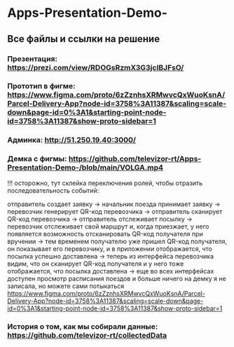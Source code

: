 # Apps-Presentation-Demo-
## Все файлы и ссылки на решение

### Презентация: https://prezi.com/view/RDOGsRzmX3G3jcIBJFsO/
### Прототип в фигме: https://www.figma.com/proto/6zZznhsXRMwvcQxWuoKsnA/Parcel-Delivery-App?node-id=3758%3A11387&scaling=scale-down&page-id=0%3A1&starting-point-node-id=3758%3A11387&show-proto-sidebar=1
### Админка: http://51.250.19.40:3000/
### Демка с фигмы: https://github.com/televizor-rt/Apps-Presentation-Demo-/blob/main/VOLGA.mp4
!!! осторожно, тут склейка переключения ролей, чтобы отразить последовательность событий:

отправитель создает заявку -> начальник поезда принимает заявку -> перевозчик генерирует QR-код перевозчика -> отправитель сканирует QR-код перевозчика -> отправитель отслеживает посылку -> перевозчик отслеживает свой маршрут и, когда приезжает, у него появляется возможность отсканировать QR-код получателя при вручении -> тем временем получателю уже пришел QR-код получателя, он показывает его перевозчику, и в приложении отображается, что посылка успешно доставлена -> теперь из интерфейса перевозчика видим, что он сканирует QR-код получателя и у него тоже отображается, что посылка доставлена -> еще во всех интерфейсах доступен просмотр расписания поездов и больше ничего на демку я не записала, но можете сами потыкаться https://www.figma.com/proto/6zZznhsXRMwvcQxWuoKsnA/Parcel-Delivery-App?node-id=3758%3A11387&scaling=scale-down&page-id=0%3A1&starting-point-node-id=3758%3A11387&show-proto-sidebar=1

### История о том, как мы собирали данные: https://github.com/televizor-rt/collectedData



